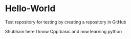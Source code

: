 # Hello-World
Test repository
for testing by creating a repository in GitHub

Shubham here 
I know Cpp basic and now learning python 
